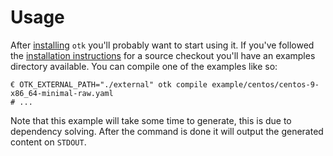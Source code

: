 # Usage

After [installing](./00-installation.md) `otk` you'll probably want to start using it. If you've followed the [installation instructions](./00-installation.md) for a source checkout you'll have an examples directory available. You can compile one of the examples like so:

```
€ OTK_EXTERNAL_PATH="./external" otk compile example/centos/centos-9-x86_64-minimal-raw.yaml
# ...
```

Note that this example will take some time to generate, this is due to dependency solving. After the command is done it will output the generated content on `STDOUT`.

